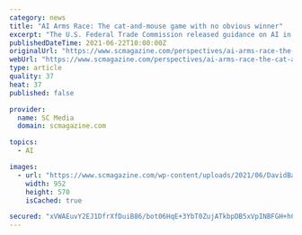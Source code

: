```yaml
---
category: news
title: "AI Arms Race: The cat-and-mouse game with no obvious winner"
excerpt: "The U.S. Federal Trade Commission released guidance on AI in April. Today’s columnist, David Balaban of Privacy-PC, says government regulation could likely hold back the technology’s progress."
publishedDateTime: 2021-06-22T10:00:00Z
originalUrl: "https://www.scmagazine.com/perspectives/ai-arms-race-the-cat-and-mouse-game-with-no-obvious-winner/"
webUrl: "https://www.scmagazine.com/perspectives/ai-arms-race-the-cat-and-mouse-game-with-no-obvious-winner/"
type: article
quality: 37
heat: 37
published: false

provider:
  name: SC Media
  domain: scmagazine.com

topics:
  - AI

images:
  - url: "https://www.scmagazine.com/wp-content/uploads/2021/06/DavidBalabanCol-e1624330196520.jpg"
    width: 952
    height: 570
    isCached: true

secured: "xVWAEuvY2EJ1DfrXfDuiB86/bot06HqE+3YbT0ZujATkbpDB5xVpINBFGH+hCc0eFV8wUrcPIipGqEyez3xlG6olzETLG3Y68eQRxKc4tsSNuxffbA0jQ1OCjRIl4EnR409+n34t6V0tqb+W3ju4a/lmDUdzuepC9DGA14n/gLB7KHM/RsVfGadQpnSBbl31yTfxW8IMiarrU0WmwX0fA6JnkySLvImgaQwGB9ohpwqBtq/259hnRKczNECFxMFNqZ5rCT7f+iNim14jGckLhxIBQ1mDUCczs9shtJ+6Km7fEWgMkdCYs0JzlbtA62Kov5vpOd4SoNw0x8xxgyRCB9FlsaTamvJBaBF5xFfurcg=;WMFOa3uL70yUtNE0uMXIFw=="
---
```


